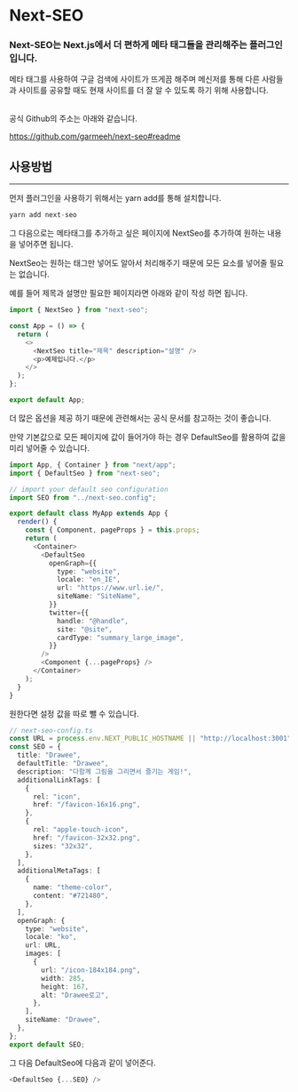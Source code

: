 # Next-SEO

### Next-SEO는 Next.js에서 더 편하게 메타 태그들을 관리해주는 플러그인 입니다.

메타 태그를 사용하여 구글 검색에 사이트가 뜨게끔 해주며 메신저를 통해 다른 사람들과 사이트를 공유할 때도 현재 사이트를 더 잘 알 수 있도록 하기 위해 사용합니다.


<br>공식 Github의 주소는 아래와 같습니다.

<a>https://github.com/garmeeh/next-seo#readme</a>

## 사용방법

---

먼저 플러그인을 사용하기 위해서는 yarn add를 통해 설치합니다.

```ts
yarn add next-seo
```

그 다음으로는 메타태그를 추가하고 싶은 페이지에 NextSeo를 추가하여 원하는 내용을 넣어주면 됩니다.

NextSeo는 원하는 태그만 넣어도 알아서 처리해주기 때문에 모든 요소를 넣어줄 필요는 없습니다.

예를 들어 제목과 설명만 필요한 페이지라면 아래와 같이 작성 하면 됩니다.

```ts
import { NextSeo } from "next-seo";

const App = () => {
  return (
    <>
      <NextSeo title="제목" description="설명" />
      <p>예제입니다.</p>
    </>
  );
};

export default App;
```

더 많은 옵션을 제공 하기 때문에 관련해서는 공식 문서를 참고하는 것이 좋습니다.

만약 기본값으로 모든 페이지에 값이 들어가야 하는 경우 DefaultSeo를 활용하여 값을 미리 넣어줄 수 있습니다.

```ts
import App, { Container } from "next/app";
import { DefaultSeo } from "next-seo";

// import your default seo configuration
import SEO from "../next-seo.config";

export default class MyApp extends App {
  render() {
    const { Component, pageProps } = this.props;
    return (
      <Container>
        <DefaultSeo
          openGraph={{
            type: "website",
            locale: "en_IE",
            url: "https://www.url.ie/",
            siteName: "SiteName",
          }}
          twitter={{
            handle: "@handle",
            site: "@site",
            cardType: "summary_large_image",
          }}
        />
        <Component {...pageProps} />
      </Container>
    );
  }
}
```

원한다면 설정 값을 따로 뺄 수 있습니다.

```ts
// next-seo-config.ts
const URL = process.env.NEXT_PUBLIC_HOSTNAME || "http://localhost:3001";
const SEO = {
  title: "Drawee",
  defaultTitle: "Drawee",
  description: "다함께 그림을 그리면서 즐기는 게임!",
  additionalLinkTags: [
    {
      rel: "icon",
      href: "/favicon-16x16.png",
    },
    {
      rel: "apple-touch-icon",
      href: "/favicon-32x32.png",
      sizes: "32x32",
    },
  ],
  additionalMetaTags: [
    {
      name: "theme-color",
      content: "#721480",
    },
  ],
  openGraph: {
    type: "website",
    locale: "ko",
    url: URL,
    images: [
      {
        url: "/icon-184x184.png",
        width: 285,
        height: 167,
        alt: "Drawee로고",
      },
    ],
    siteName: "Drawee",
  },
};
export default SEO;
```

그 다음 DefaultSeo에 다음과 같이 넣어준다.

```ts
<DefaultSeo {...SEO} />
```
